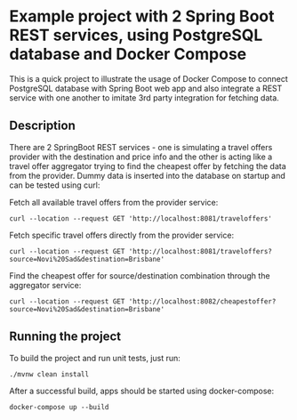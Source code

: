 # Example project with 2 Spring Boot REST services, using PostgreSQL database and Docker Compose

This is a quick project to illustrate the usage of Docker Compose to connect PostgreSQL database with Spring Boot web app and also integrate a REST service with one another to imitate 3rd party integration for fetching data.

## Description

There are 2 SpringBoot REST services - one is simulating a travel offers provider with the destination and price info and the other is acting like a travel offer aggregator trying to find the cheapest offer by fetching the data from the provider. Dummy data is inserted into the database on startup and can be tested using curl:

Fetch all available travel offers from the provider service:
```
curl --location --request GET 'http://localhost:8081/traveloffers'
```
Fetch specific travel offers directly from the provider service:
```
curl --location --request GET 'http://localhost:8081/traveloffers?source=Novi%20Sad&destination=Brisbane'
```
Find the cheapest offer for source/destination combination through the aggregator service:
```
curl --location --request GET 'http://localhost:8082/cheapestoffer?source=Novi%20Sad&destination=Brisbane'
```

## Running the project

To build the project and run unit tests, just run:
```
./mvnw clean install
```

After a successful build, apps should be started using docker-compose:
```
docker-compose up --build
```
